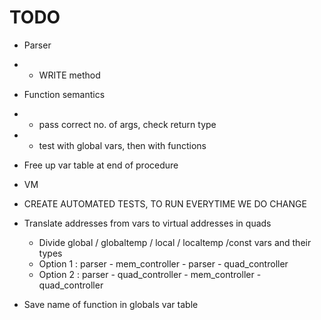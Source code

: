 # TODO
* Parser
* * WRITE method

* Function semantics
* * pass correct no. of args, check return type
* * test with global vars, then with functions

* Free up var table at end of procedure
* VM

* CREATE AUTOMATED TESTS, TO RUN EVERYTIME WE DO CHANGE

* Translate addresses from vars to virtual addresses in quads
    * Divide global / globaltemp / local / localtemp /const vars and their types
    * Option 1 : parser - mem_controller - parser - quad_controller
    * Option 2 : parser - quad_controller - mem_controller - quad_controller



* Save name of function in globals var table